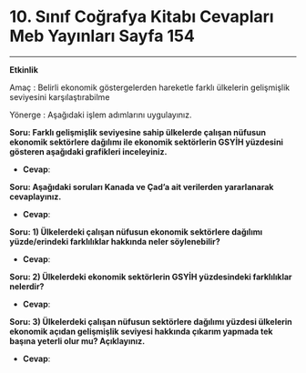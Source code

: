 # 10. Sınıf Coğrafya Kitabı Cevapları Meb Yayınları Sayfa 154

---

**Etkinlik**

Amaç : Belirli ekonomik göstergelerden hareketle farklı ülkelerin gelişmişlik seviyesini karşılaştırabilme

 Yönerge : Aşağıdaki işlem adımlarını uygulayınız.

**Soru: Farklı gelişmişlik seviyesine sahip ülkelerde çalışan nüfusun ekonomik sektörlere dağılımı ile ekonomik sektörlerin GSYİH yüzdesini gösteren aşağıdaki grafikleri inceleyiniz.**

-   **Cevap**:

**Soru: Aşağıdaki soruları Kanada ve Çad’a ait verilerden yararlanarak cevaplayınız.**

-   **Cevap**:

**Soru: 1) Ülkelerdeki çalışan nüfusun ekonomik sektörlere dağılımı yüzde/erindeki farklılıklar hakkında neler söylenebilir?**

-   **Cevap**:

**Soru: 2) Ülkelerdeki ekonomik sektörlerin GSYİH yüzdesindeki farklılıklar nelerdir?**

-   **Cevap**:

**Soru: 3) Ülkelerdeki çalışan nüfusun sektörlere dağılımı yüzdesi ülkelerin ekonomik açıdan gelişmişlik seviyesi hakkında çıkarım yapmada tek başına yeterli olur mu? Açıklayınız.**

-   **Cevap**: